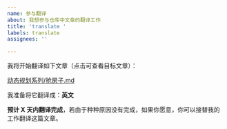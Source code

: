 ```yaml
---
name: 参与翻译
about: 我想参与仓库中文章的翻译工作
title: 'translate '
labels: translate
assignees: ''

---
```


<!-- 标题为 `translate` + 你要翻译的文章的`完整文件路径`，如 `translate 动态规划系列/抢房子.md`

内容一定要按照以下模板，根据你的具体内容进行修改。

若想翻译多篇文章，请开启多个 issue，不要挤在同一个 issue 中发布

以上为注释，不会显示在 issue 中。 -->


我将开始翻译如下文章（点击可查看目标文章）：

[动态规划系列/抢房子.md](https://github.com/labuladong/fucking-algorithm/blob/master/动态规划系列/抢房子.md)

我准备将它翻译成：**英文**

**预计 X 天内翻译完成**，若由于种种原因没有完成，如果你愿意，你可以接替我的工作翻译这篇文章。

<!-- 理论上一篇文章只有几千字，所以最多允许占有 10 天，否则请把机会留给他人 -->

<!-- 如有你认为有特殊情况，时间必须大于 10 天，请说明原因 -->